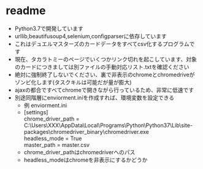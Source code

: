# readme
- Python3.7で開発しています
- urllib,beautifusoup4,selenium,configparserに依存しています
- これはデュエルマスターズのカードデータをすべてcsv化するプログラムです
- 現在、タカラトミーのページでいくつかリンク切れを起こしています、対象のカードにつきましては別ファイルの手動対応リスト.txtを確認ください
- 絶対に強制終了しないでください、裏で非表示のchromeとchromedriveがゾンビ化します(タスクキルは可能だが量が膨大)
- ajaxの都合ですべてchromeで開きながら行っているため、非常に低速です
- 別途同階層にenviorment.iniを作成すれば、環境変数を設定できる
  - 例 enviorment.ini
  - [settings]  
  chrome_driver_path = C:\Users\XXX\AppData\Local\Programs\Python\Python37\Lib\site-packages\chromedriver_binary\chromedriver.exe  
  headless_mode = True  
  master_path = master.csv
  - chrome_driver_pathはchromedriverへのパス
  - headless_modeはchromeを非表示にするかどうか
